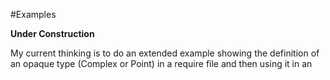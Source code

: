 #Examples


**Under Construction**

My current thinking is to do an extended example showing the definition of an opaque type (Complex or Point) in a require file and then using it in an


